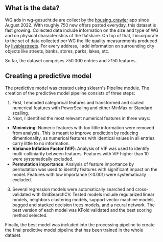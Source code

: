 ## What is the data?
WG ads in wg-gesucht.de are collect by the [housing_crawler](https://github.com/chvieira2/housing_crawler) app since August 2022. With roughly 750 new offers posted everyday, this dataset is fast growing. Collected data include information on the size and type of WG and on physical characteristics of the flatshare.
On top of that, I incorporate to the set of data collected per WG the life quality measurements produced by [livablestreets](https://github.com/chvieira2/livablestreets). For every address, I add information on surrounding city objects like streets, banks, stores, parks, lakes, etc.

So far, the dataset comprises >50.000 entries and >150 features.


## Creating a predictive model
The predictive model was created using sklearn's Pipeline module. The creation of the predictive model pipeline consists of three steps:
1. First, I encoded categorical features and transformed and scaled numerical features with PowerScaling and either MinMax or Standard scalling.
2. Next, I identified the most relevant numerical features in three ways:
- **Minimizing**: Numeric features with too little information were removed from analysis. This is meant to improve prediction by reducing dimentionality, as numerical features with identical values in all entries carry little to no information.
- **Variance Inflation Factor (VIF)**: Analysis of VIF was used to identify multi-colliniarity between features. Features with VIF higher than 10 were systematically excluded.
- **Permutation importance**: Analysis of feature importance by permutation was used to identify features with significant impact on the model. Features with low importance (<0.001) were systematically excluded.
3. Several regression models were automatically searched and cross-validated with GridSearchCV. Tested models include regularized linear models, neighbors clustering models, support vector machine models, bagged and stacked decision trees models, and a neural network. The best version of each model was KFold validated and the best scoring method selected.

Finally, the best model was included into the processing pipeline to create the final predictive model pipeline that has been trained in the whole dataset. 

